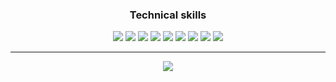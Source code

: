 
<h3 align="center">Technical skills</h3>

<p align="center">
  <img src = "https://img.shields.io/badge/Python-3776AB?logo=python&logoColor=white"> <img src = "https://img.shields.io/badge/HTML5-E34F26?logo=html5&logoColor=white">
  <img src = "https://img.shields.io/badge/CSS3-1572B6?logo=css3&logoColor=white"> 
  <img src = "https://img.shields.io/badge/JavaScript-323330?logo=javascript&logoColor=F7DF1E">
  <img src = "https://img.shields.io/badge/-MySQL-4479a1?logo=MySQL&logoColor=fff">
  <img src = "https://img.shields.io/badge/-Git-f05032?logo=Git&logoColor=fff">
  <img src = "https://img.shields.io/badge/-TypeScript-3178c6?logo=TypeScript&logoColor=fff">
  <img src = "https://img.shields.io/badge/C%23-239120?logo=c-sharp&logoColor=white">
  <img src = "https://img.shields.io/badge/.NET-5C2D91?logo=.net&logoColor=white">
</p>

---
<p align="center">
  <img src = "https://github-readme-stats.vercel.app/api/top-langs/?username=Joel252&layout=compact&count_private=true&theme=dark">
</p>
